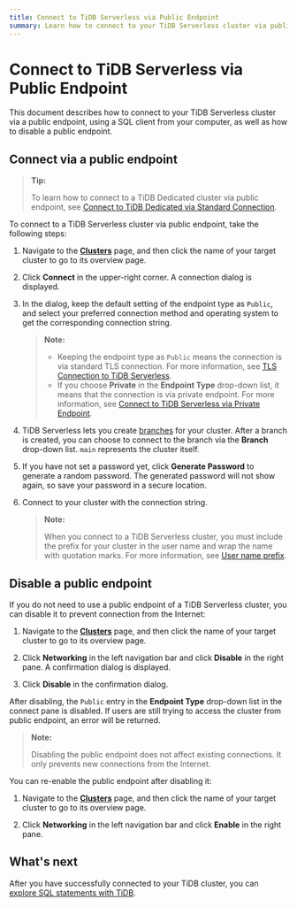 ```yaml
---
title: Connect to TiDB Serverless via Public Endpoint
summary: Learn how to connect to your TiDB Serverless cluster via public endpoint.
---
```


# Connect to TiDB Serverless via Public Endpoint

This document describes how to connect to your TiDB Serverless cluster via a public endpoint, using a SQL client from your computer, as well as how to disable a public endpoint.

## Connect via a public endpoint

> **Tip:**
>
> To learn how to connect to a TiDB Dedicated cluster via public endpoint, see [Connect to TiDB Dedicated via Standard Connection](/tidb-cloud/connect-via-standard-connection.md).

To connect to a TiDB Serverless cluster via public endpoint, take the following steps:

1. Navigate to the [**Clusters**](https://tidbcloud.com/console/clusters) page, and then click the name of your target cluster to go to its overview page.

2. Click **Connect** in the upper-right corner. A connection dialog is displayed.

3. In the dialog, keep the default setting of the endpoint type as `Public`, and select your preferred connection method and operating system to get the corresponding connection string.

    > **Note:**
    >
    > - Keeping the endpoint type as `Public` means the connection is via standard TLS connection. For more information, see [TLS Connection to TiDB Serverless](/tidb-cloud/secure-connections-to-serverless-clusters.md).
    > - If you choose **Private** in the **Endpoint Type** drop-down list, it means that the connection is via private endpoint. For more information, see [Connect to TiDB Serverless via Private Endpoint](/tidb-cloud/set-up-private-endpoint-connections-serverless.md).

4. TiDB Serverless lets you create [branches](/tidb-cloud/branch-overview.md) for your cluster. After a branch is created, you can choose to connect to the branch via the **Branch** drop-down list. `main` represents the cluster itself.

5. If you have not set a password yet, click **Generate Password** to generate a random password. The generated password will not show again, so save your password in a secure location.

6. Connect to your cluster with the connection string.

    > **Note:**
    >
    > When you connect to a TiDB Serverless cluster, you must include the prefix for your cluster in the user name and wrap the name with quotation marks. For more information, see [User name prefix](/tidb-cloud/select-cluster-tier.md#user-name-prefix).

## Disable a public endpoint

If you do not need to use a public endpoint of a TiDB Serverless cluster, you can disable it to prevent connection from the Internet:

1. Navigate to the [**Clusters**](https://tidbcloud.com/console/clusters) page, and then click the name of your target cluster to go to its overview page.

2. Click **Networking** in the left navigation bar and click **Disable** in the right pane. A confirmation dialog is displayed.

3. Click **Disable** in the confirmation dialog.

After disabling, the `Public` entry in the **Endpoint Type** drop-down list in the connect pane is disabled. If users are still trying to access the cluster from public endpoint, an error will be returned.

> **Note:**
>
> Disabling the public endpoint does not affect existing connections. It only prevents new connections from the Internet.

You can re-enable the public endpoint after disabling it:

1. Navigate to the [**Clusters**](https://tidbcloud.com/console/clusters) page, and then click the name of your target cluster to go to its overview page.

2. Click **Networking** in the left navigation bar and click **Enable** in the right pane.

## What's next

After you have successfully connected to your TiDB cluster, you can [explore SQL statements with TiDB](/basic-sql-operations.md).
